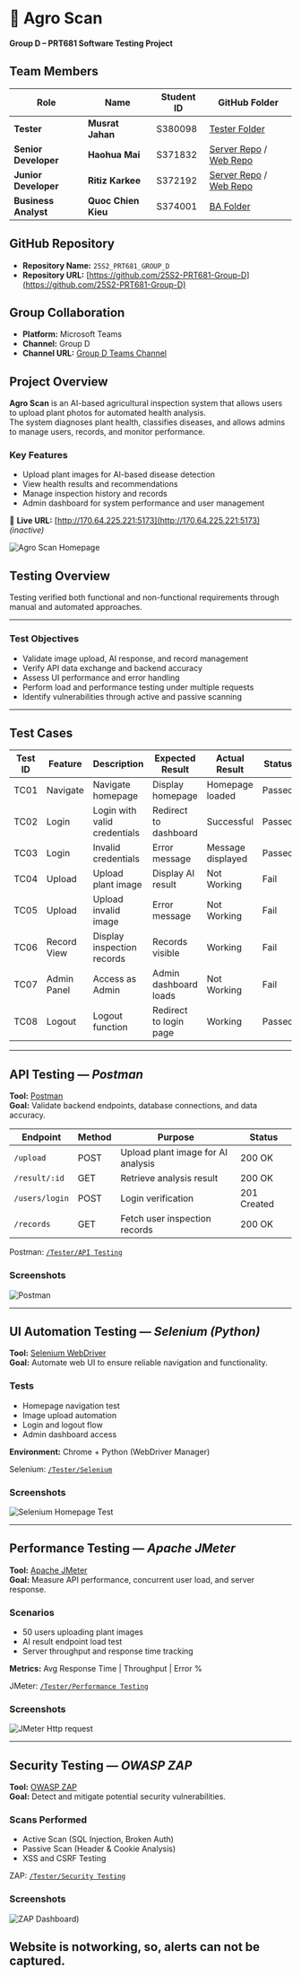 # 🌿 Agro Scan  
**Group D – PRT681 Software Testing Project**


##  Team Members

| Role | Name | Student ID | GitHub Folder |
|------|------|-------------|----------------|
|  **Tester** | **Musrat Jahan** | S380098 | [Tester Folder](https://github.com/25S2-PRT681-Group-D/Tester_Musrat) |
|  **Senior Developer** | **Haohua Mai** |  S371832 | [Server Repo](https://github.com/25S2-PRT681-Group-D/server) / [Web Repo](https://github.com/25S2-PRT681-Group-D/web) |
|  **Junior Developer** | **Ritiz Karkee** | S372192 | [Server Repo](https://github.com/25S2-PRT681-Group-D/server) / [Web Repo](https://github.com/25S2-PRT681-Group-D/web) |
|  **Business Analyst** | **Quoc Chien Kieu** | S374001 | [BA Folder](https://github.com/25S2-PRT681-Group-D/business_analyst) |


##  GitHub Repository

- **Repository Name:** `25S2_PRT681_GROUP_D`  
- **Repository URL:** [https://github.com/25S2-PRT681-Group-D](https://github.com/25S2-PRT681-Group-D)



##  Group Collaboration

- **Platform:** Microsoft Teams  
- **Channel:** Group D  
- **Channel URL:** [Group D Teams Channel](https://teams.microsoft.com/l/channel/19%3Af3727d1405ce40a8bab190d9c155236e%40thread.tacv2/Group-D?groupId=4ccfbc39-217a-4425-80bd-cb87296d1d50&tenantId=9f248767-8e1a-42f3-836f-c092ab95ff70)



##  Project Overview

**Agro Scan** is an AI-based agricultural inspection system that allows users to upload plant photos for automated health analysis.  
The system diagnoses plant health, classifies diseases, and allows admins to manage users, records, and monitor performance.

###  Key Features
- Upload plant images for AI-based disease detection  
- View health results and recommendations  
- Manage inspection history and records  
- Admin dashboard for system performance and user management  

🔗 **Live URL:** [http://170.64.225.221:5173](http://170.64.225.221:5173) *(inactive)*  

![Agro Scan Homepage](https://github.com/25S2-PRT681-Group-D/Tester_Musrat/blob/main/AgroScan_homepage.png)



##  Testing Overview

Testing verified both functional and non-functional requirements through manual and automated approaches.

---

###  Test Objectives
- Validate image upload, AI response, and record management  
- Verify API data exchange and backend accuracy  
- Assess UI performance and error handling  
- Perform load and performance testing under multiple requests  
- Identify vulnerabilities through active and passive scanning  

---

##  Test Cases

| Test ID | Feature | Description | Expected Result | Actual Result | Status |
|----------|----------|--------------|----------------|---------------|--------|
| TC01 | Navigate | Navigate homepage | Display homepage | Homepage loaded |  Passed |
| TC02 | Login | Login with valid credentials | Redirect to dashboard | Successful |  Passed |
| TC03 | Login | Invalid credentials | Error message | Message displayed |  Passed |
| TC04 | Upload | Upload plant image | Display AI result | Not Working |  Fail |
| TC05 | Upload | Upload invalid image | Error message | Not Working |  Fail |
| TC06 | Record View | Display inspection records | Records visible | Working |  Fail |
| TC07 | Admin Panel | Access as Admin | Admin dashboard loads | Not Working |  Fail|
| TC08 | Logout | Logout function | Redirect to login page | Working |  Passed |

---

##  API Testing — *Postman*

**Tool:** [Postman](https://www.postman.com/)  
**Goal:** Validate backend endpoints, database connections, and data accuracy.

| Endpoint | Method | Purpose | Status |
|-----------|---------|----------|--------|
| `/upload` | POST | Upload plant image for AI analysis |  200 OK |
| `/result/:id` | GET | Retrieve analysis result | 200 OK |
| `/users/login` | POST | Login verification |  201 Created |
| `/records` | GET | Fetch user inspection records |  200 OK |

 Postman: [`/Tester/API Testing`](https://github.com/25S2-PRT681-Group-D/Tester_Musrat/tree/main/API%20Testing)

### Screenshots
![Postman ](https://github.com/25S2-PRT681-Group-D/Tester_Musrat/blob/main/API%20Testing/PostmanAgroScan.png)  

---

## UI Automation Testing — *Selenium (Python)*

**Tool:** [Selenium WebDriver](https://www.selenium.dev/)  
**Goal:** Automate web UI to ensure reliable navigation and functionality.

###  Tests
- Homepage navigation test  
- Image upload automation  
- Login and logout flow  
- Admin dashboard access  

**Environment:** Chrome + Python (WebDriver Manager)

 Selenium: [`/Tester/Selenium`](https://github.com/25S2-PRT681-Group-D/Tester_Musrat/tree/main/Selenium)

###  Screenshots
![Selenium Homepage Test](https://github.com/25S2-PRT681-Group-D/Tester_Musrat/blob/main/Selenium/Selenium%20Agro%20Scan.png)  


---

##  Performance Testing — *Apache JMeter*

**Tool:** [Apache JMeter](https://jmeter.apache.org/)  
**Goal:** Measure API performance, concurrent user load, and server response.

###  Scenarios
- 50 users uploading plant images  
- AI result endpoint load test  
- Server throughput and response time tracking  

**Metrics:** Avg Response Time | Throughput | Error %  

 JMeter: [`/Tester/Performance Testing`](https://github.com/25S2-PRT681-Group-D/Tester_Musrat/tree/main/Performance%20Testing)

###  Screenshots
![JMeter Http request](https://github.com/25S2-PRT681-Group-D/Tester_Musrat/blob/main/Performance%20testing/JmeterAgroScan.png)

---
##  Security Testing — *OWASP ZAP*

**Tool:** [OWASP ZAP](https://www.zaproxy.org/)  
**Goal:** Detect and mitigate potential security vulnerabilities.

###  Scans Performed
- Active Scan (SQL Injection, Broken Auth)  
- Passive Scan (Header & Cookie Analysis)  
- XSS and CSRF Testing  

 ZAP: [`/Tester/Security Testing`]( https://github.com/25S2-PRT681-Group-D/Tester_Musrat/tree/main/Security%20Testing)

###  Screenshots
![ZAP Dashboard](https://github.com/25S2-PRT681-Group-D/Tester_Musrat/blob/main/Security%20Testing/ZAP/AgroScan_ZAP_SS.png))  

Website is notworking, so, alerts can not be captured.
---


